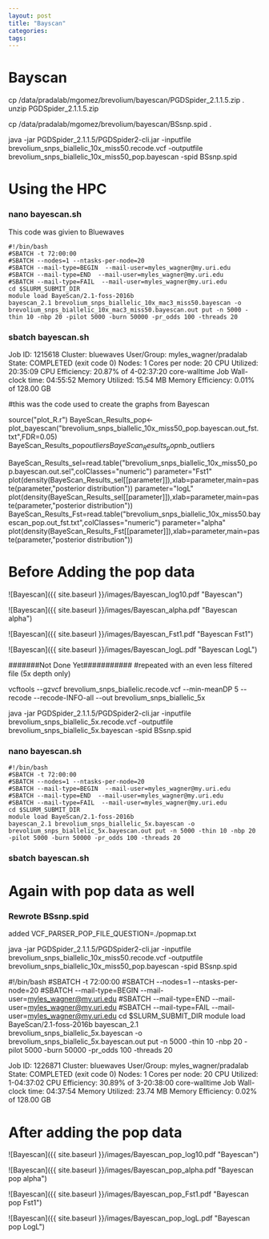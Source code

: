```yaml
---
layout: post
title: "Bayscan"
categories: 
tags: 
---
```



# Bayscan

cp /data/pradalab/mgomez/brevolium/bayescan/PGDSpider_2.1.1.5.zip .
unzip PGDSpider_2.1.1.5.zip

cp /data/pradalab/mgomez/brevolium/bayescan/BSsnp.spid .

java -jar PGDSpider_2.1.1.5/PGDSpider2-cli.jar -inputfile brevolium_snps_biallelic_10x_miss50.recode.vcf -outputfile brevolium_snps_biallelic_10x_miss50_pop.bayescan -spid BSsnp.spid


# Using the HPC

### nano bayescan.sh
This code was givien to Bluewaves

```
#!/bin/bash
#SBATCH -t 72:00:00
#SBATCH --nodes=1 --ntasks-per-node=20
#SBATCH --mail-type=BEGIN  --mail-user=myles_wagner@my.uri.edu
#SBATCH --mail-type=END  --mail-user=myles_wagner@my.uri.edu
#SBATCH --mail-type=FAIL  --mail-user=myles_wagner@my.uri.edu
cd $SLURM_SUBMIT_DIR
module load BayeScan/2.1-foss-2016b 
bayescan_2.1 brevolium_snps_biallelic_10x_mac3_miss50.bayescan -o brevolium_snps_biallelic_10x_mac3_miss50.bayescan.out put -n 5000 -thin 10 -nbp 20 -pilot 5000 -burn 50000 -pr_odds 100 -threads 20
```

### sbatch bayescan.sh

Job ID: 1215618
Cluster: bluewaves
User/Group: myles_wagner/pradalab
State: COMPLETED (exit code 0)
Nodes: 1
Cores per node: 20
CPU Utilized: 20:35:09
CPU Efficiency: 20.87% of 4-02:37:20 core-walltime
Job Wall-clock time: 04:55:52
Memory Utilized: 15.54 MB
Memory Efficiency: 0.01% of 128.00 GB


#this was the code used to create the graphs from Bayescan

source("plot_R.r")
BayeScan_Results_pop<-plot_bayescan("brevolium_snps_biallelic_10x_miss50_pop.bayescan.out_fst.txt",FDR=0.05)
BayeScan_Results_pop$outliers
BayeScan_Results_pop$nb_outliers


BayeScan_Results_sel=read.table("brevolium_snps_biallelic_10x_miss50_pop.bayescan.out.sel",colClasses="numeric")
parameter="Fst1"
plot(density(BayeScan_Results_sel[[parameter]]),xlab=parameter,main=paste(parameter,"posterior distribution"))
parameter="logL"
plot(density(BayeScan_Results_sel[[parameter]]),xlab=parameter,main=paste(parameter,"posterior distribution"))
BayeScan_Results_Fst=read.table("brevolium_snps_biallelic_10x_miss50.bayescan_pop.out_fst.txt",colClasses="numeric")
parameter="alpha"
plot(density(BayeScan_Results_Fst[[parameter]]),xlab=parameter,main=paste(parameter,"posterior distribution"))


# Before Adding the pop data

![Bayescan]({{ site.baseurl }}/images/Bayescan_log10.pdf "Bayescan")


![Bayescan]({{ site.baseurl }}/images/Bayescan_alpha.pdf "Bayescan alpha")


![Bayescan]({{ site.baseurl }}/images/Bayescan_Fst1.pdf "Bayescan Fst1")


![Bayescan]({{ site.baseurl }}/images/Bayescan_logL.pdf "Bayescan LogL")



#######Not Done Yet###########
#repeated with an even less filtered file (5x depth only) 

vcftools --gzvcf  brevolium_snps_biallelic.recode.vcf --min-meanDP 5 --recode --recode-INFO-all --out brevolium_snps_biallelic_5x


java -jar PGDSpider_2.1.1.5/PGDSpider2-cli.jar -inputfile brevolium_snps_biallelic_5x.recode.vcf -outputfile brevolium_snps_biallelic_5x.bayescan -spid BSsnp.spid


### nano bayescan.sh
```
#!/bin/bash
#SBATCH -t 72:00:00
#SBATCH --nodes=1 --ntasks-per-node=20
#SBATCH --mail-type=BEGIN  --mail-user=myles_wagner@my.uri.edu
#SBATCH --mail-type=END  --mail-user=myles_wagner@my.uri.edu
#SBATCH --mail-type=FAIL  --mail-user=myles_wagner@my.uri.edu
cd $SLURM_SUBMIT_DIR
module load BayeScan/2.1-foss-2016b 
bayescan_2.1 brevolium_snps_biallelic_5x.bayescan -o brevolium_snps_biallelic_5x.bayescan.out put -n 5000 -thin 10 -nbp 20 -pilot 5000 -burn 50000 -pr_odds 100 -threads 20
```

### sbatch bayescan.sh



# Again with pop data as well

### Rewrote BSsnp.spid

added  VCF_PARSER_POP_FILE_QUESTION=./popmap.txt


java -jar PGDSpider_2.1.1.5/PGDSpider2-cli.jar -inputfile brevolium_snps_biallelic_10x_miss50.recode.vcf -outputfile brevolium_snps_biallelic_10x_miss50_pop.bayescan -spid BSsnp.spid


#!/bin/bash
#SBATCH -t 72:00:00
#SBATCH --nodes=1 --ntasks-per-node=20
#SBATCH --mail-type=BEGIN  --mail-user=myles_wagner@my.uri.edu
#SBATCH --mail-type=END  --mail-user=myles_wagner@my.uri.edu
#SBATCH --mail-type=FAIL  --mail-user=myles_wagner@my.uri.edu
cd $SLURM_SUBMIT_DIR
module load BayeScan/2.1-foss-2016b 
bayescan_2.1 brevolium_snps_biallelic_5x.bayescan -o brevolium_snps_biallelic_5x.bayescan.out put -n 5000 -thin 10 -nbp 20 -pilot 5000 -burn 50000 -pr_odds 100 -threads 20


Job ID: 1226871
Cluster: bluewaves
User/Group: myles_wagner/pradalab
State: COMPLETED (exit code 0)
Nodes: 1
Cores per node: 20
CPU Utilized: 1-04:37:02
CPU Efficiency: 30.89% of 3-20:38:00 core-walltime
Job Wall-clock time: 04:37:54
Memory Utilized: 23.74 MB
Memory Efficiency: 0.02% of 128.00 GB





# After adding the pop data

![Bayescan]({{ site.baseurl }}/images/Bayescan_pop_log10.pdf "Bayescan")


![Bayescan]({{ site.baseurl }}/images/Bayescan_pop_alpha.pdf "Bayescan pop alpha")


![Bayescan]({{ site.baseurl }}/images/Bayescan_pop_Fst1.pdf "Bayescan pop Fst1")


![Bayescan]({{ site.baseurl }}/images/Bayescan_pop_logL.pdf "Bayescan pop LogL")